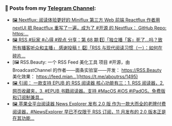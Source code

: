 ### 📰 Posts from my [Telegram Channel](https://t.me/s/aboutrss):
<!-- BLOG-POST-LIST:START -->
- [🖼 Nextflux: 阅读体验更好的 Miniflux 第三方 Web 前端 Reactflux 作者用 nextUI 把 Reactflux 重写了一遍，成为了 #开源 的 Nextflux： GitHub Repo: https:...](https://t.me/aboutrss/1497)
- [🖼 RSS #玩家 #心得 #观点 分享：第 68 期 1️⃣「独立播「客」死了...吗？致所有播客听众和主播」 感谢投稿！ 2️⃣「RSS 与现代阅读习惯（一）：如何在碎片...](https://t.me/aboutrss/1496)
- [🖼 RSS.Beauty: 一个 RSS Feed 美化工具 项目 #开源，由 BroadcastChannel 的作者——面条实验室——开发： https://RSS.Beauty 美化效果： https://feed.mian...](https://t.me/aboutrss/1495)
- [🖼 引阅： 一款支持 EPUB 的 RSS 阅读器 核心功能有三：1. RSS 阅读器，2. 网页收藏夹，3. #EPUB 书籍阅读器。支持 #MacOS #iOS #iPadOS。免费版和订阅制兼具...](https://t.me/aboutrss/1494)
- [🖼 苹果全平台阅读器 News Explorer 发布 2.0 版 作为一款大而全的老牌付费阅读器，#NewsExplorer 早已不仅限于 RSS 订阅，11 月发布的 2.0 版本正是在其功能...](https://t.me/aboutrss/1493)
<!-- BLOG-POST-LIST:END -->

<!--
**AboutRSS/AboutRSS** is a ✨ _special_ ✨ repository because its `README.md` (this file) appears on your GitHub profile.

Here are some ideas to get you started:

- 🔭 I’m currently working on ...
- 🌱 I’m currently learning ...
- 👯 I’m looking to collaborate on ...
- 🤔 I’m looking for help with ...
- 💬 Ask me about ...
- 📫 How to reach me: ...
- 😄 Pronouns: ...
- ⚡ Fun fact: ...
-->
